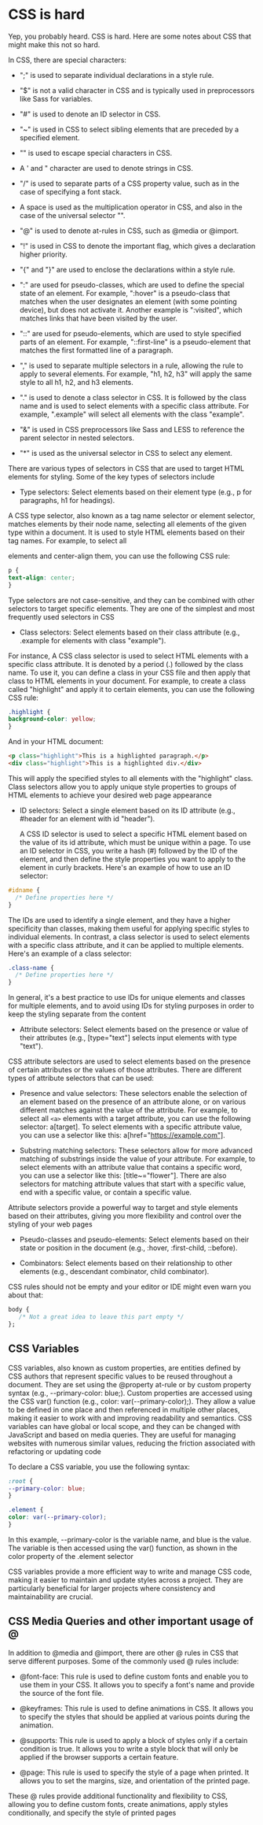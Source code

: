 # CSS is hard

Yep, you probably heard. CSS is hard. Here are some notes about CSS that might make this not so hard.

In CSS, there are special characters:

- ";" is used to separate individual declarations in a style rule.

- "$" is not a valid character in CSS and is typically used in preprocessors like Sass for variables.

- "#" is used to denote an ID selector in CSS.

- "~" is used in CSS to select sibling elements that are preceded by a specified element.

- "" is used to escape special characters in CSS.

- A ' and " character are used to denote strings in CSS.

- "/" is used to separate parts of a CSS property value, such as in the case of specifying a font stack.

- A space is used as the multiplication operator in CSS, and also in the case of the universal selector "".

- "@" is used to denote at-rules in CSS, such as @media or @import.

- "!" is used in CSS to denote the important flag, which gives a declaration higher priority.

- "{" and "}" are used to enclose the declarations within a style rule.

- ":" are used for pseudo-classes, which are used to define the special state of an element. For example, ":hover" is a pseudo-class that
matches when the user designates an element (with some pointing device), but does not activate it. Another example is ":visited", which
matches links that have been visited by the user.

- "::" are used for pseudo-elements, which are used to style specified parts of an element. For example, "::first-line" is a pseudo-element that matches the first formatted line of a paragraph.

- "," is used to separate multiple selectors in a rule, allowing the rule to apply to several elements. For example, "h1, h2, h3" will apply the same style to all h1, h2, and h3 elements.

- "." is used to denote a class selector in CSS. It is followed by the class name and is used to select elements with a specific class attribute. For example, ".example" will select all elements with the class
"example".

- "&" is used in CSS preprocessors like Sass and LESS to reference the parent selector in nested selectors.

- "*" is used as the universal selector in CSS to select any element.

There are various types of selectors in CSS that are used to target HTML elements for styling. Some of the key types of selectors include

- Type selectors: Select elements based on their element type (e.g., p for paragraphs, h1 for headings).

 A CSS type selector, also known as a tag name selector or element selector, matches elements by their node name, selecting all elements of the given type within a document. It is used to style HTML elements based on their tag names. For example, to select all <p> elements and center-align them, you can use the following CSS rule:

 ```css
 p {
 text-align: center;
 }
 ```

 Type selectors are not case-sensitive, and they can be combined with other selectors to target specific elements. They are one of the simplest and most frequently used selectors in CSS

- Class selectors: Select elements based on their class attribute (e.g., .example for elements with class "example").

 For instance, A CSS class selector is used to select HTML elements with a specific class attribute. It is denoted by a period (.) followed by the class name. To use it, you can define a class in your CSS file and then apply that class to HTML elements in your document. For example, to create a class called "highlight" and apply it to certain elements, you can use the following CSS rule:

```css
.highlight {
background-color: yellow;
}
```

And in your HTML document:

```html
<p class="highlight">This is a highlighted paragraph.</p>
<div class="highlight">This is a highlighted div.</div>
```

This will apply the specified styles to all elements with the "highlight" class. Class selectors allow you to apply unique style properties to groups of HTML elements to achieve your desired web page appearance

- ID selectors: Select a single element based on its ID attribute (e.g., #header for an element with id "header").

    A CSS ID selector is used to select a specific HTML element based on the value of its id attribute, which must be unique within a page. To use an ID selector in CSS, you write a hash (#) followed by the ID of the element, and then define the style properties you want to apply to the element in curly brackets. Here's an example of how to use an ID selector:

```css
#idname {
  /* Define properties here */
}
```

The IDs are used to identify a single element, and they have a higher specificity than classes, making them useful for applying specific styles to individual elements. In contrast, a class selector is used to select elements with a specific class attribute, and it can be applied to multiple elements. Here's an example of a class selector:

```css
.class-name {
  /* Define properties here */
}
```

In general, it's a best practice to use IDs for unique elements and classes for multiple elements, and to avoid using IDs for styling purposes in order to keep the styling separate from the content

- Attribute selectors: Select elements based on the presence or value of their attributes (e.g., [type="text"] selects input elements with type "text").

CSS attribute selectors are used to select elements based on the presence of certain attributes or the values of those attributes. There are different types of attribute selectors that can be used:

- Presence and value selectors: These selectors enable the selection of an element based on the presence of an attribute alone, or on various different matches against the value of the attribute. For example, to select all `<a>` elements with a target attribute, you can use the following selector: a[target]. To select elements with a specific attribute value, you can use a selector like this: a[href="https://example.com"].

- Substring matching selectors: These selectors allow for more advanced matching of substrings inside the value of your attribute. For example, to select elements with an attribute value that contains a specific word, you can use a selector like this: [title~="flower"]. There are also selectors for matching attribute values that start with a specific value, end with a specific value, or contain a specific value.

Attribute selectors provide a powerful way to target and style elements based on their attributes, giving you more flexibility and control over the styling of your web pages

- Pseudo-classes and pseudo-elements: Select elements based on their state or position in the document (e.g., :hover, :first-child, ::before).

- Combinators: Select elements based on their relationship to other elements (e.g., descendant combinator, child combinator).

CSS rules should not be empty and your editor or IDE might even warn you about that:

```css
body {
   /* Not a great idea to leave this part empty */
};

```

## CSS Variables

CSS variables, also known as custom properties, are entities defined by CSS authors that represent specific values to be reused throughout a document. They are set using the @property at-rule or by custom property syntax (e.g., --primary-color: blue;). Custom properties are accessed using the CSS var() function (e.g., color: var(--primary-color);). They allow a value to be defined in one place and then referenced in multiple other places, making it easier to work with and improving readability and semantics. CSS variables can have global or local scope, and they can be changed with JavaScript and based on media queries. They are useful for managing websites with numerous similar values, reducing the friction associated with refactoring or updating code

To declare a CSS variable, you use the following syntax:

```css
:root {
--primary-color: blue;
}

.element {
color: var(--primary-color);
}
```

In this example, --primary-color is the variable name, and blue is the value. The variable is then accessed using the var() function, as shown in the color property of the .element selector

CSS variables provide a more efficient way to write and manage CSS code, making it easier to maintain and update styles across a project. They are particularly beneficial for larger projects where consistency and maintainability are crucial.

## CSS Media Queries and other important usage of @

In addition to @media and @import, there are other @ rules in CSS that serve different purposes. Some of the commonly used @ rules include:

- @font-face: This rule is used to define custom fonts and enable you to use them in your CSS. It allows you to specify a font's name and provide the source of the font file.

- @keyframes: This rule is used to define animations in CSS. It allows you to specify the styles that should be applied at various points during the animation.

- @supports: This rule is used to apply a block of styles only if a certain condition is true. It allows you to write a style block that will only be applied if the browser supports a certain feature.

- @page: This rule is used to specify the style of a page when printed. It allows you to set the margins, size, and orientation of the printed page.

These @ rules provide additional functionality and flexibility to CSS, allowing you to define custom fonts, create animations, apply styles conditionally, and specify the style of printed pages
